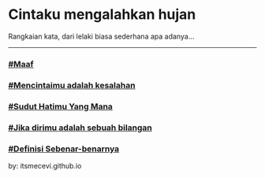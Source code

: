 # Cintaku mengalahkan hujan

Rangkaian kata, dari lelaki biasa sederhana apa adanya...
_______________________________________________________________________________

### [#Maaf](https://itsmecevi.github.io/-MAAF/)

### [#Mencintaimu adalah kesalahan](https://itsmecevi.github.io/mencintaimu-adalah-kesalahan/)

### [#Sudut Hatimu Yang Mana](https://itsmecevi.github.io/sudut-tegak-lurus-hatimu/)

### [#Jika dirimu adalah sebuah bilangan](https://itsmecevi.github.io/jika-dirimu-adalah-bilangan/)


### [#Definisi Sebenar-benarnya]()




by: itsmecevi.github.io







